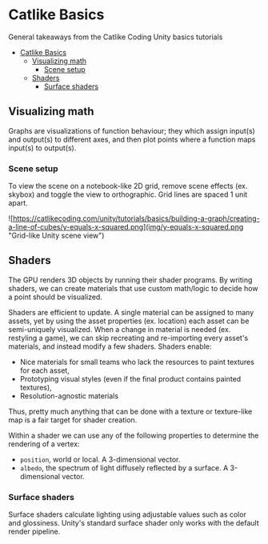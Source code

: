 # Catlike Basics

General takeaways from the Catlike Coding Unity basics tutorials

- [Catlike Basics](#catlike-basics)
  - [Visualizing math](#visualizing-math)
    - [Scene setup](#scene-setup)
  - [Shaders](#shaders)
    - [Surface shaders](#surface-shaders)

## Visualizing math

Graphs are visualizations of function behaviour; they which assign input(s) and output(s) to different axes, and then plot points where a function maps input(s) to output(s).

### Scene setup

To view the scene on a notebook-like 2D grid, remove scene effects (ex. skybox) and toggle the view to orthographic. Grid lines are spaced 1 unit apart.

![https://catlikecoding.com/unity/tutorials/basics/building-a-graph/creating-a-line-of-cubes/y-equals-x-squared.png](img/y-equals-x-squared.png "Grid-like Unity scene view")

## Shaders

The GPU renders 3D objects by running their shader programs. By writing shaders, we can create materials that use custom math/logic to decide how a point should be visualized.

Shaders are efficient to update. A single material can be assigned to many assets, yet by using the asset properties (ex. location) each asset can be semi-uniquely visualized. When a change in material is needed (ex. restyling a game), we can skip recreating and re-importing every asset's materials, and instead modify a few shaders. Shaders enable:
- Nice materials for small teams who lack the resources to paint textures for each asset,
- Prototyping visual styles (even if the final product contains painted textures),
- Resolution-agnostic materials

Thus, pretty much anything that can be done with a texture or texture-like map is a fair target for shader creation.

Within a shader we can use any of the following properties to determine the rendering of a vertex:
- `position`, world or local. A 3-dimensional vector.
- `albedo`, the spectrum of light diffusely reflected by a surface. A 3-dimensional vector.

### Surface shaders

Surface shaders calculate lighting using adjustable values such as color and glossiness. Unity's standard surface shader only works with the default render pipeline.